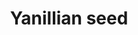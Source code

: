 ---
layout: item
title: Yanillian seed
item-id: 5309
datatable: true
id: 5309
name: "Yanillian seed"
members: true
lowalch: 2
highalch: 3
examine: "A Yanillian hop seed - plant in a hops patch."
monsters:
  - id: 6604
    name: "Mammoth"
    members: true
    combat_level: 80
    wiki_url: "https://oldschool.runescape.wiki/w/Mammoth"
    drops:
      - quantity: "4"
        rarity: 0.015625
    image: "https://oldschool.runescape.wiki/images/thumb/a/a5/Mammoth.png/230px-Mammoth.png?956ac"
---
